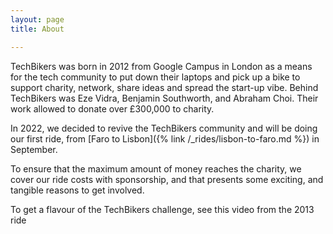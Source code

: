 ```yaml
---
layout: page
title: About

---
```

TechBikers was born in 2012 from Google Campus in London as a means for the tech community to put down their laptops and pick up a bike to support charity, network, share ideas and spread the start-up vibe. Behind TechBikers was Eze Vidra, Benjamin Southworth, and Abraham Choi. Their work allowed to donate over £300,000 to charity.

In 2022, we decided to revive the TechBikers community and will be doing our first ride, from [Faro to Lisbon]({% link /_rides/lisbon-to-faro.md %}) in September.

To ensure that the maximum amount of money reaches the charity, we cover our ride costs with sponsorship, and that presents some exciting, and tangible reasons to get involved.

To get a flavour of the TechBikers challenge, see this video from the 2013 ride